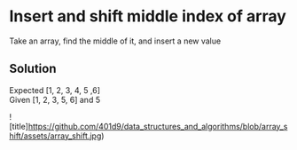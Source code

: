 # Insert and shift middle index of array
<!-- Short summary or background information -->
Take an array, find the middle of it, and insert a new value


## Solution
<!-- Embedded whiteboard image -->
Expected [1, 2, 3, 4, 5 ,6] <br>
Given [1, 2, 3, 5, 6] and 5


![title]https://github.com/401d9/data_structures_and_algorithms/blob/array_shift/assets/array_shift.jpg)
